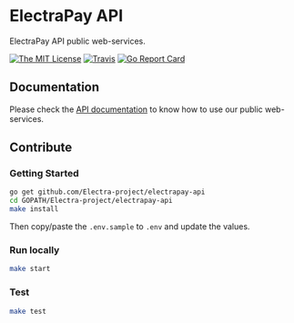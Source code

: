 # ElectraPay API

ElectraPay API public web-services.

[![The MIT License](https://img.shields.io/badge/license-MIT-orange.svg?style=flat-square)](http://opensource.org/licenses/MIT)
[![Travis](https://img.shields.io/travis/Electra-project/electra-api.svg?style=flat-square)](https://travis-ci.org/Electra-project/electrapay-api)
[![Go Report Card](https://goreportcard.com/badge/github.com/Electra-project/electra-api?style=flat-square)](https://goreportcard.com/report/github.com/Electra-project/electrapay-api)

## Documentation

Please check the [API documentation](https://electrapay-api-doc.herokuapp.com) to know how to use our public web-services.

## Contribute

### Getting Started

```bash
go get github.com/Electra-project/electrapay-api
cd GOPATH/Electra-project/electrapay-api
make install
```

Then copy/paste the `.env.sample` to `.env` and update the values.

### Run locally

```bash
make start
```

### Test

```bash
make test
```
